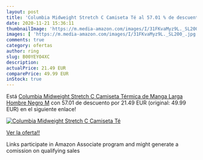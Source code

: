 ```yaml
---
layout: post
title: 'Columbia Midweight Stretch C Camiseta Té al 57.01 % de descuento'
date: 2020-11-21 15:36:11
thumbnailImage: 'https://m.media-amazon.com/images/I/31FKvaMyz9L._SL200_.jpg'
images: [ 'https://m.media-amazon.com/images/I/31FKvaMyz9L._SL200_.jpg' ]
comments: true
category: ofertas
author: ring
slug: B00YEYO4XC
description:
actualPrice: 21.49 EUR
comparePrice: 49.99 EUR
inStock: true
---
```


Está [Columbia Midweight Stretch C Camiseta Térmica de Manga Larga  Hombre  Negro  M](https://www.amazon.es/dp/B00YEYO4XC/?tag=tolees-21) con 57.01 de descuento por 21.49 EUR (original: 49.99 EUR) en el siguiente enlace!

[![Columbia Midweight Stretch C Camiseta Té](https://m.media-amazon.com/images/I/31FKvaMyz9L._SL200_.jpg)](https://www.amazon.es/dp/B00YEYO4XC/?tag=tolees-21)

[Ver la oferta!!](https://www.amazon.es/dp/B00YEYO4XC/?tag=tolees-21)

Links participate in Amazon Associate program and might generate a comission on qualifying sales


